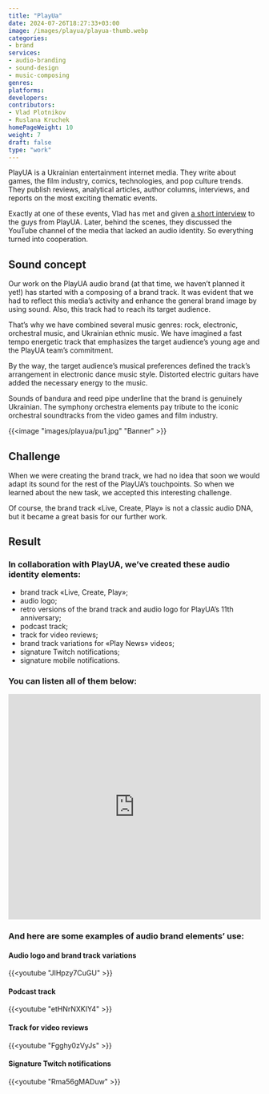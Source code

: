 ```yaml
---
title: "PlayUa"
date: 2024-07-26T18:27:33+03:00
image: /images/playua/playua-thumb.webp
categories:
- brand
services:
- audio-branding
- sound-design
- music-composing
genres:
platforms:
developers:
contributors:
- Vlad Plotnikov
- Ruslana Kruchek
homePageWeight: 10
weight: 7
draft: false
type: "work"
---
```


PlayUA is a Ukrainian entertainment internet media. They write about games, the film industry, comics, technologies, and pop culture trends. They publish reviews, analytical articles, author columns, interviews, and reports on the most exciting thematic events.

Exactly at one of these events, Vlad has met and given [a short interview](https://www.youtube.com/watch?v=bmJ4SsnLzW4&list=PL4Jc69rq8qm9YofHKywTNcl4er6IjpfZj) to the guys from PlayUA. Later, behind the scenes, they discussed the YouTube channel of the media that lacked an audio identity. So everything turned into cooperation.

## Sound concept

Our work on the PlayUA audio brand (at that time, we haven’t planned it yet!) has started with a composing of a brand track. It was evident that we had to reflect this media’s activity and enhance the general brand image by using sound. Also, this track had to reach its target audience.

That’s why we have combined several music genres: rock, electronic, orchestral music, and Ukrainian ethnic music. We have imagined a fast tempo energetic track that emphasizes the target audience’s young age and the PlayUA team’s commitment.

By the way, the target audience’s musical preferences defined the track’s arrangement in electronic dance music style. Distorted electric guitars have added the necessary energy to the music.

Sounds of bandura and reed pipe underline that the brand is genuinely Ukrainian. The symphony orchestra elements pay tribute to the iconic orchestral soundtracks from the video games and film industry.

{{<image "images/playua/pu1.jpg" "Banner"  >}}

## Challenge

When we were creating the brand track, we had no idea that soon we would adapt its sound for the rest of the PlayUA’s touchpoints. So when we learned about the new task, we accepted this interesting challenge.

Of course, the brand track «Live, Create, Play» is not a classic audio DNA, but it became a great basis for our further work.

## Result

### In collaboration with PlayUA, we’ve created these audio identity elements:

- brand track «Live, Create, Play»;
- audio logo;
- retro versions of the brand track and audio logo for PlayUA’s 11th anniversary;
- podcast track;
- track for video reviews;
- brand track variations for «Play News» videos;
- signature Twitch notifications;
- signature mobile notifications.

### You can listen all of them below:

<iframe loading="lazy" width="100%" height="450" scrolling="no" frameborder="no" allow="autoplay" src="https://w.soundcloud.com/player/?url=https%3A//api.soundcloud.com/playlists/786416052&amp;color=%23ff5500&amp;auto_play=false&amp;hide_related=false&amp;show_comments=true&amp;show_user=true&amp;show_reposts=false&amp;show_teaser=true"></iframe>

### And here are some examples of audio brand elements’ use:

#### Audio logo and brand track variations

{{<youtube "JIHpzy7CuGU" >}}

#### Podcast track

{{<youtube "etHNrNXKIY4" >}}

#### Track for video reviews

{{<youtube "Fgghy0zVyJs" >}}

#### Signature Twitch notifications

{{<youtube "Rma56gMADuw" >}}